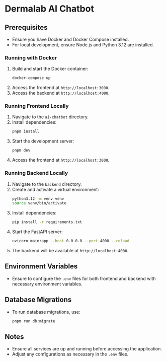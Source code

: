 # Dermalab AI Chatbot

## Prerequisites
- Ensure you have Docker and Docker Compose installed.
- For local development, ensure Node.js and Python 3.12 are installed.


### Running with Docker
1. Build and start the Docker container:
   ```bash
   docker-compose up
   ```
2. Access the frontend at `http://localhost:3000`.
3. Access the backend at `http://localhost:4000`.


### Running Frontend Locally
1. Navigate to the `ai-chatbot` directory.
2. Install dependencies:
   ```bash
   pnpm install
   ```
3. Start the development server:
   ```bash
   pnpm dev
   ```
4. Access the frontend at `http://localhost:3000`.

### Running Backend Locally
1. Navigate to the `backend` directory.
2. Create and activate a virtual environment:
   ```bash
   python3.12 -m venv venv
   source venv/bin/activate
   ```
3. Install dependencies:
   ```bash
   pip install -r requirements.txt
   ```
4. Start the FastAPI server:
   ```bash
   uvicorn main:app --host 0.0.0.0 --port 4000 --reload
   ```
5. The backend will be available at `http://localhost:4000`.

## Environment Variables
- Ensure to configure the `.env` files for both frontend and backend with necessary environment variables.

## Database Migrations
- To run database migrations, use:
  ```bash
  pnpm run db:migrate
  ```

## Notes
- Ensure all services are up and running before accessing the application.
- Adjust any configurations as necessary in the `.env` files.
